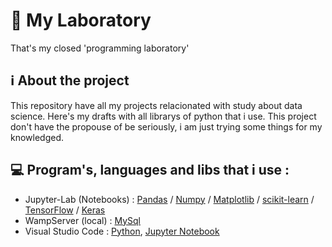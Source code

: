 # 📝 My Laboratory

That's my closed 'programming laboratory'

## ℹ️ About the project

This repository have all my projects relacionated with study about data science. Here's my drafts with all librarys of python that i use. This project don't have the propouse of be seriously, i am just trying some things for my knowledged.

## 💻 Program's, languages and libs that i use :

  - Jupyter-Lab (Notebooks) : [Pandas](https://pandas.pydata.org/) / [Numpy](https://numpy.org/) / [Matplotlib](https://matplotlib.org/) / [scikit-learn](https://scikit-learn.org/) / [TensorFlow](https://www.tensorflow.org/federated) / [Keras](https://keras.io/)
  - WampServer (local) : [MySql](https://www.mysql.com/)
  - Visual Studio Code : [Python](https://www.python.org/), [Jupyter Notebook](https://jupyter.org/)
